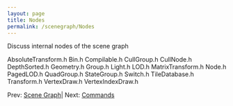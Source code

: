 ```yaml
---
layout: page
title: Nodes
permalink: /scenegraph/Nodes
---
```


Discuss internal nodes of the scene graph

AbsoluteTransform.h
Bin.h
Compilable.h
CullGroup.h
CullNode.h
DepthSorted.h
Geometry.h
Group.h
Light.h
LOD.h
MatrixTransform.h
Node.h
PagedLOD.h
QuadGroup.h
StateGroup.h
Switch.h
TileDatabase.h
Transform.h
VertexDraw.h
VertexIndexDraw.h

Prev: [Scene Graph](index.md)| Next: [Commands](Commands.md)

